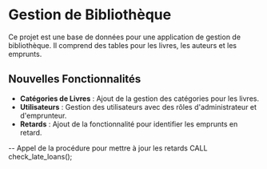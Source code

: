 # Gestion de Bibliothèque

Ce projet est une base de données pour une application de gestion de bibliothèque. Il comprend des tables pour les livres, les auteurs et les emprunts.

## Nouvelles Fonctionnalités

- **Catégories de Livres** : Ajout de la gestion des catégories pour les livres.
- **Utilisateurs** : Gestion des utilisateurs avec des rôles d'administrateur et d'emprunteur.
- **Retards** : Ajout de la fonctionnalité pour identifier les emprunts en retard.

-- Appel de la procédure pour mettre à jour les retards
CALL check_late_loans();



